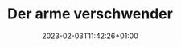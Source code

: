 ---
title: "Der arme verschwender"
date: 2023-02-03T11:42:26+01:00
imdb: "https://www.imdb.com/title/tt0413711/"
weight: 7
---